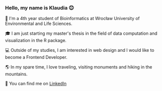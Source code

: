 ### Hello, my name is Klaudia :blush:
:blossom: I'm a 4th year student of Bioinformatics at Wrocław University of Environmental and Life Sciences.

:mortar_board: I am just starting my master's thesis in the field of data computation and visualization in the R package.

:computer: Outside of my studies, I am interested in web design and I would like to become a Frontend Developer.

:earth_americas: In my spare time, I love traveling, visiting monuments and hiking in the mountains.

:pushpin: You can find me on [LinkedIn](https://www.linkedin.com/in/klaudia-faltyn-a2a94b1a5/)
